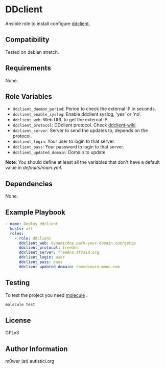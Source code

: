 # DDclient

Ansible role to install configure
[ddclient](https://sourceforge.net/projects/ddclient/).

## Compatibility

Tested on debian stretch.

## Requirements

None.

## Role Variables

* `ddclient_daemon_period`: Period to check the external IP in seconds.
* `ddclient_enable_syslog`: Enable ddclient syslog, 'yes' or 'no'.
* `ddclient_web`: Web URL to get the external IP.
* `ddclient_protocol`: DDclient protocol. Check
  [ddclient-wiki](https://sourceforge.net/p/ddclient/wiki/protocols/).
* `ddclient_server`: Server to send the updates to, depends on the protocol.
* `ddclient_login`: Your user to login to that server.
* `ddclient_pass`: Your password to login to that server.
* `ddclient_updated_domain`: Domain to update.

**Note**: You should define at least all the variables that don't have a
default value in *defaults/main.yml*.

## Dependencies

None.

## Example Playbook

```yaml
- name: Deploy ddclient
  hosts: all
  roles:
    - role: ddclient
      ddclient_web: dynamicdns.park-your-domain.com/getip
      ddclient_protocol: freedns
      ddclient_server: freedns.afraid.org
      ddclient_login: user
      ddclient_pass: pass
      ddclient_updated_domain: somedomain.mooo.com
```

## Testing

To test the project you need [molecule](http://molecule.readthedocs.io/en/latest/)
.

```bash
molecule test
```

## License

GPLv3

## Author Information

m0wer (at) autistici.org
